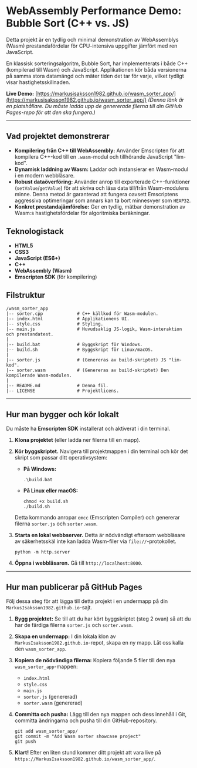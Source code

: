 # WebAssembly Performance Demo: Bubble Sort (C++ vs. JS)

Detta projekt är en tydlig och minimal demonstration av WebAssemblys (Wasm) prestandafördelar för CPU-intensiva uppgifter jämfört med ren JavaScript.

En klassisk sorteringsalgoritm, Bubble Sort, har implementerats i både C++ (kompilerad till Wasm) och JavaScript. Applikationen kör båda versionerna på samma stora datamängd och mäter tiden det tar för varje, vilket tydligt visar hastighetsskillnaden.

**Live Demo:** [https://markusisaksson1982.github.io/wasm_sorter_app/](https://markusisaksson1982.github.io/wasm_sorter_app/) *(Denna länk är en platshållare. Du måste ladda upp de genererade filerna till din GitHub Pages-repo för att den ska fungera.)*

---

## Vad projektet demonstrerar

*   **Kompilering från C++ till WebAssembly:** Använder Emscripten för att kompilera C++-kod till en `.wasm`-modul och tillhörande JavaScript "lim-kod".
*   **Dynamisk laddning av Wasm:** Laddar och instansierar en Wasm-modul i en modern webbläsare.
*   **Robust dataöverföring:** Använder anrop till exporterade C++-funktioner (`setValue`/`getValue`) för att skriva och läsa data till/från Wasm-modulens minne. Denna metod är garanterad att fungera oavsett Emscriptens aggressiva optimeringar som annars kan ta bort minnesvyer som `HEAP32`.
*   **Konkret prestandajämförelse:** Ger en tydlig, mätbar demonstration av Wasm:s hastighetsfördelar för algoritmiska beräkningar.

## Teknologistack

*   **HTML5**
*   **CSS3**
*   **JavaScript (ES6+)**
*   **C++**
*   **WebAssembly (Wasm)**
*   **Emscripten SDK** (för kompilering)

## Filstruktur

```
/wasm_sorter_app
|-- sorter.cpp             # C++ källkod för Wasm-modulen.
|-- index.html             # Applikationens UI.
|-- style.css              # Styling.
|-- main.js                # Huvudsaklig JS-logik, Wasm-interaktion och prestandatest.
|
|-- build.bat              # Byggskript för Windows.
|-- build.sh               # Byggskript för Linux/macOS.
|
|-- sorter.js              # (Genereras av build-skriptet) JS "lim-kod".
|-- sorter.wasm            # (Genereras av build-skriptet) Den kompilerade Wasm-modulen.
|
|-- README.md              # Denna fil.
|-- LICENSE                # Projektlicens.
```

---

## Hur man bygger och kör lokalt

Du måste ha **Emscripten SDK** installerat och aktiverat i din terminal.

1.  **Klona projektet** (eller ladda ner filerna till en mapp).

2.  **Kör byggskriptet.** Navigera till projektmappen i din terminal och kör det skript som passar ditt operativsystem:

    *   **På Windows:**
        ```shell
        .\build.bat
        ```
    *   **På Linux eller macOS:**
        ```shell
        chmod +x build.sh
        ./build.sh
        ```
    Detta kommando anropar `emcc` (Emscripten Compiler) och genererar filerna `sorter.js` och `sorter.wasm`.

3.  **Starta en lokal webbserver.** Detta är nödvändigt eftersom webbläsare av säkerhetsskäl inte kan ladda Wasm-filer via `file://`-protokollet.
    ```shell
    python -m http.server
    ```

4.  **Öppna i webbläsaren.** Gå till `http://localhost:8000`.

---

## Hur man publicerar på GitHub Pages

Följ dessa steg för att lägga till detta projekt i en undermapp på din `MarkusIsaksson1982.github.io`-sajt.

1.  **Bygg projektet:** Se till att du har kört byggskriptet (steg 2 ovan) så att du har de färdiga filerna `sorter.js` och `sorter.wasm`.

2.  **Skapa en undermapp:** I din lokala klon av `MarkusIsaksson1982.github.io`-repot, skapa en ny mapp. Låt oss kalla den `wasm_sorter_app`.

3.  **Kopiera de nödvändiga filerna:** Kopiera följande 5 filer till den nya `wasm_sorter_app`-mappen:
    *   `index.html`
    *   `style.css`
    *   `main.js`
    *   `sorter.js` (genererad)
    *   `sorter.wasm` (genererad)

4.  **Committa och pusha:** Lägg till den nya mappen och dess innehåll i Git, committa ändringarna och pusha till din GitHub-repository.
    ```shell
    git add wasm_sorter_app/
    git commit -m "Add Wasm sorter showcase project"
    git push
    ```

5.  **Klart!** Efter en liten stund kommer ditt projekt att vara live på `https://MarkusIsaksson1982.github.io/wasm_sorter_app/`.
